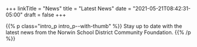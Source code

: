 +++
linkTitle = "News"
title = "Latest News"
date  = "2021-05-21T08:42:31-05:00"
draft = false
+++

{{% p class="intro_p intro_p--with-thumb" %}}
Stay up to date with the latest news from the Norwin School District Community Foundation.
{{% /p %}}
